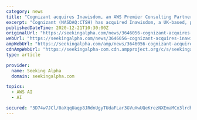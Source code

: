 ```yaml
---
category: news
title: "Cognizant acquires Inawisdom, an AWS Premier Consulting Partner"
excerpt: "Cognizant (NASDAQ:CTSH) has acquired Inawisdom, a UK-based, privately-held consultancy specializing in artificial intelligence, machine learning, and data analytics to help businesses make better, faster decisions that improve business outcomes."
publishedDateTime: 2020-12-21T10:30:00Z
originalUrl: "https://seekingalpha.com/news/3646056-cognizant-acquires-inawisdom-aws-premier-consulting-partner"
webUrl: "https://seekingalpha.com/news/3646056-cognizant-acquires-inawisdom-aws-premier-consulting-partner"
ampWebUrl: "https://seekingalpha.com/amp/news/3646056-cognizant-acquires-inawisdom-aws-premier-consulting-partner"
cdnAmpWebUrl: "https://seekingalpha-com.cdn.ampproject.org/c/s/seekingalpha.com/amp/news/3646056-cognizant-acquires-inawisdom-aws-premier-consulting-partner"
type: article

provider:
  name: Seeking Alpha
  domain: seekingalpha.com

topics:
  - AWS AI
  - AI

secured: "3D74w7JCl/0aXqqUaqp8JRdnUgyTUdaFLar3GVuXwUQeKrezNXEmaMCx3lrdhjY9oszgQxFm4mfniMKpK0LZlQKPrwcJ/yWxJBNSvUUzRf5/Xr8aoufrB6Lyeu5a2SzC30vwjpVf47P5Gr3lHzVJpZX4ZmsDyeiU8nF8DubWY12dhztnIy1i/f2Ec2wzyjQDdBUO3g8V9SyZgQM9E7Qdl3BeM8Mi3GqprvYLNPqGz2nq6ExU5OD0I26IS9DFkrxuoxnmWg0Eh4Y7l4Xf1fEMew1jxJbCIlOUvx9PvIt6DCs29a+ONfIuKo+afo/Q1oX65HJdzt0Z3nEdg6DAF/X2HkZWbeKZvvEJGhMtWJ1KwMo=;JYl7XasE/dqe/XTvS2woTg=="
---
```


